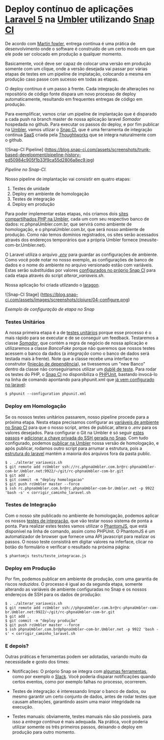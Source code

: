 # Deploy contínuo de aplicações [Laravel 5](http://laravel.com/) na [Umbler](https://www.Umbler.com) utilizando [Snap CI](https://snap-ci.com)

De acordo com [Martin fowler](http://martinfowler.com/bliki/ContinuousDelivery.html), entrega contínua é uma prática de desenvolvimento onde o software é construído de um certo modo em que ele pode ser colocado em produção a qualquer momento.

Basicamente, você deve ser capaz de colocar uma versão em produção somente com um clique, onde a versão desejada vai passar por várias etapas de testes em um pipeline de implatação, colocando a mesma em produção caso passe com sucesso em todas as etapas.

O deploy contínuo é um passo à frente. Cada integração de alterações no repositório de código fonte dispara um novo processo de deploy automaticamente, resultando em frequentes entregas de código em produção.

Para exemplificar, vamos criar um pipeline de implantação que é disparado a cada push na branch master de nossa aplicação laravel *Somador* hospedada no github. Para executar os passos do deploy, e por fim publicar na [Umbler](https://www.Umbler.com), vamos utlizar o [Snap CI](https:/https://snap-ci.com), que é uma ferramenta de integração contínua [SaaS](https://en.wikipedia.org/wiki/Software_as_a_service) criada pela [Thoughtworks](https://www.thoughtworks.com/) que se integra naturalmente com o github.

![Snap-CI Pipeline]
(https://blog.snap-ci.com/assets/screenshots/trunk-based-development/pipeline-history-ed50984c905f1b33f9ca55d2806a8ec9.jpg)

*Pipeline no Snap-CI.*

Nosso pipeline de implantação vai consistir em quatro etapas:

1. Testes de unidade
2. Deploy em ambiente de homologação
3. Testes de integração
4. Deploy em produção

Para poder implementar estas etapas, nós criamos dois [sites compartilhados PHP na Umbler](https://www.Umbler.com/br/hospedagem-de-sites), cada um com seu respectivo banco de dados: rc.phpnaUmbler.com.br, que servirá como ambiente de homologação, e o phpnaUmbler.com.br, que será nosso ambiente de produção. Como não temos domínios registrados, os sites serão acessados através dos endereços temporários que a própria Umbler fornece (meusite-com-br.Umbler.net).

O Laravel utiliza o arquivo *[.env](https://github.com/hebermattos/somador/blob/master/.env)* para guardar as configurações de ambiente. Como você pode notar no nosso exemplo, as configurações de banco de dados e o nome do ambiente no arquivo versionado estão com variáveis. Estas serão substituidas por valores [configurados no próprio Snap CI](https://docs.snap-ci.com/pipeline/) para cada etapa através do script *alterar_variaveis.sh*.

Nossa aplicação foi criada utlizando o [laragon](http://laragon.org/).

![Snap-CI Stage]
(https://blog.snap-ci.com/assets/images/screenshots/clojure/04-configure.png)

*Exemplo de configuração de etapa no Snap*

### Testes Unitários

A nossa primeira etapa é a de [testes unitários](https://pt.wikipedia.org/wiki/Teste_de_unidade) porque esse processo é o mais rápido para se executar e de se conseguir um feedback. Testaremos a classe *[Somador](https://github.com/hebermattos/somador/blob/master/app/Src/Somador.php)*, que contém a regra de negócio de nossa aplicação e utilizaremos a classe *BancoFake* porque não queremos que nossos testes acessem o banco da dados (a *integração* como o banco de dados será testada mais à frente). Note que a classe recebe uma interface no construtor ([Injeção de dependência](https://pt.wikipedia.org/wiki/Inje%C3%A7%C3%A3o_de_depend%C3%AAncia)), se tivessemos um "new Banco" dentro da classe não conseguiriamos utilizar um [dublê de teste](http://martinfowler.com/articles/mocksArentStubs.html#TheDifferenceBetweenMocksAndStubs). Para rodar os testes do PHP, o [Snap CI](https:/https://snap-ci.com) no disponibiliza o [PHPUnit](https://phpunit.de/), bastando invocá-lo na linha de comando apontando para phpunit.xml que [já vem configurado no laravel](http://laravel.com/docs/5.1/testing):

``` 
$ phpunit --configuration phpunit.xml
``` 

### Deploy em Homologação

Se os nossos testes unitários passarem, nosso pipeline procede para a próxima etapa. Nesta etapa precisamos configurar as [variáveis de ambiente no Snap CI](https://docs.snap-ci.com/pipeline/)
para que o nosso script, antes de publicar, altera o *.env* para os valores desejados. Para configurar o Git na Umbler é só seguir [estes passos](http://help.Umbler.com/hc/pt-br/articles/205713329-Configurando-e-acessando-Git) e [adicionar a chave privada do SSH gerada no Snap](https://docs.snap-ci.com/getting-started/ssh-keys/). Com tudo configurado, podemos [publicar na Umbler](http://help.Umbler.com/hc/pt-br/articles/205713329-Configurando-e-acessando-Git) nossa versão de homologação, e após publicar, rodamos outro script para arrumar a estrutura, pois a [estrutura do laravel](http://laravel.com/docs/master/structure) mantém a maioria dos arquivos fora da pasta public.

``` 
$ . ./alterar_variaveis.sh
$ git remote add rcUmbler ssh://rc.phpnaUmbler.com.br@rc-phpnaUmbler-com-br.Umbler.net:9922/~/git/rc-phpnaUmbler-com-br.git
$ git add .
$ git commit -m "deploy homologacao"
$ git push rcUmbler master --force
$ ssh rc.phpnaUmbler.com.br@rc.phpnaUmbler-com-br.Umbler.net -p 9922 'bash -s' < corrigir_caminho_laravel.sh
``` 

### Testes de Integração

Com o nosso site publicado no ambiente de homologação, podemos aplicar os nossos [testes de integração](https://pt.wikipedia.org/wiki/Teste_de_integra%C3%A7%C3%A3o), que vão testar nosso sistema de ponta a ponta. Para realizar estes testes vamos utilizar o [PhantomJS](http://phantomjs.org/), que está disponível na linha de comando, assim como PHPUnit. O PhantomJS é um automatizador de browser que fornece uma API javascript para realizar os passos. O nosso teste consistirá em digitar valores na inferface, clicar no botão do formulário e verificar o resultado na próxima página:

``` 
$ phantomjs tests/teste_integracao.js
``` 

### Deploy em Produção

Por fim, podemos publicar em ambiente de produção, com uma garantia de riscos *reduzidos*. O processo é igual ao da segunda etapa, somente alterando as variáveis de ambiente configuradas no Snap e os nossos endereços de SSH para os dados de produção:

``` 
$ . ./alterar_variaveis.sh
$ git remote add rcUmbler ssh://phpnaUmbler.com.br@rc-phpnaUmbler-com-br.Umbler.net:9922/~/git/rc-phpnaUmbler-com-br.git
$ git add .
$ git commit -m "deploy produção"
$ git push rcUmbler master --force
$ ssh phpnaUmbler.com.br@phpnaUmbler-com-br.Umbler.net -p 9922 'bash -s' < corrigir_caminho_laravel.sh
``` 

### E depois?

Outras práticas e ferramentas podem ser adotadas, variando muito da necessidade e gosto dos times:

- Notificações: O próprio Snap se integra com [algumas ferramentas](https://docs.snap-ci.com/notifications/), como por exemplo o [Slack](https://slack.com/). Você poderia disparar notificações quando certos eventos, como por exemplo falhas no processo, ocorrerem.

- Testes de integração: é interessando limpar o banco de dados, ou mesmo garantir um certo conjunto de dados, antes de rodar testes que causam alterações, garantindo assim uma maior integridade na execução.

- Testes manuais: obviamente, testes manuais não são possíveis. para isso a *entrega contínua* é mais adequada. Na prática, você poderia utilizar somente os três primeiros passos, deixando o deploy em produção para outro momento.
